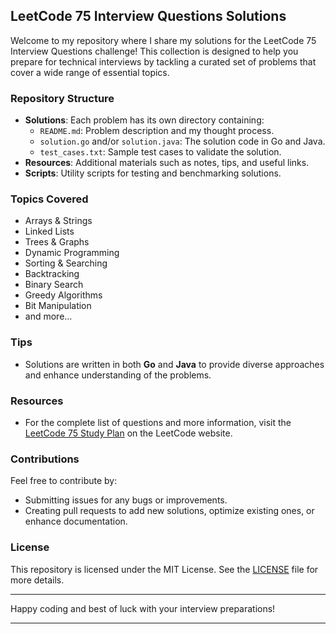## LeetCode 75 Interview Questions Solutions

Welcome to my repository where I share my solutions for the LeetCode 75 Interview Questions challenge! This collection is designed to help you prepare for technical interviews by tackling a curated set of problems that cover a wide range of essential topics.

### Repository Structure

- **Solutions**: Each problem has its own directory containing:
  - `README.md`: Problem description and my thought process.
  - `solution.go` and/or `solution.java`: The solution code in Go and Java.
  - `test_cases.txt`: Sample test cases to validate the solution.
- **Resources**: Additional materials such as notes, tips, and useful links.
- **Scripts**: Utility scripts for testing and benchmarking solutions.

### Topics Covered

- Arrays & Strings
- Linked Lists
- Trees & Graphs
- Dynamic Programming
- Sorting & Searching
- Backtracking
- Binary Search
- Greedy Algorithms
- Bit Manipulation
- and more...

### Tips

- Solutions are written in both **Go** and **Java** to provide diverse approaches and enhance understanding of the problems.

### Resources

- For the complete list of questions and more information, visit the [LeetCode 75 Study Plan](https://leetcode.com/studyplan/leetcode-75/) on the LeetCode website.

### Contributions

Feel free to contribute by:
- Submitting issues for any bugs or improvements.
- Creating pull requests to add new solutions, optimize existing ones, or enhance documentation.

### License

This repository is licensed under the MIT License. See the [LICENSE](LICENSE) file for more details.

---

Happy coding and best of luck with your interview preparations!

---